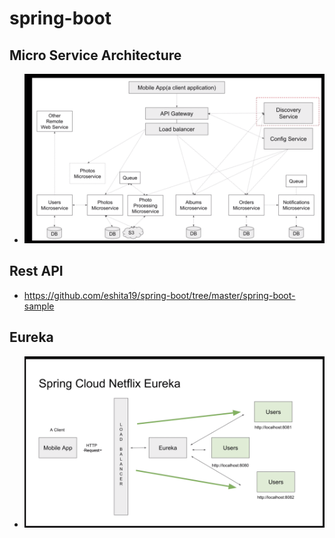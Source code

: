 # spring-boot

## Micro Service Architecture
 - <img src="https://github.com/eshita19/spring-boot/blob/master/screenshots/microservice_archeticture.png"></img>

## Rest API
- https://github.com/eshita19/spring-boot/tree/master/spring-boot-sample

## Eureka
- <img src="https://github.com/eshita19/spring-boot/blob/master/screenshots/eureka.png"></img>
